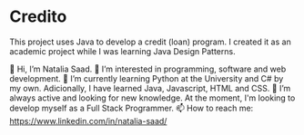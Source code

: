 # Credito
This project uses Java to develop a credit (loan) program. I created it as an academic project while I was learning Java Design Patterns.

👋 Hi, I’m Natalia Saad.
👀 I’m interested in programming, software and web development.
🌱 I’m currently learning Python at the University and C# by my own. Adicionally, I have learned Java, Javascript, HTML and CSS.
💞️ I’m always active and looking for new knowledge. At the moment, I'm looking to develop myself as a Full Stack Programmer. 
📫 How to reach me: https://www.linkedin.com/in/natalia-saad/
